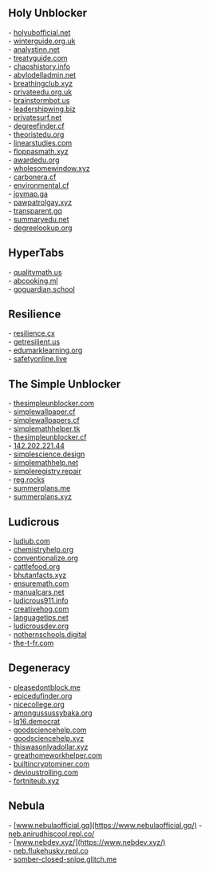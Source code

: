 Holy Unblocker
--------------

\- [holyubofficial.net](https://holyubofficial.net/)  
\- [winterguide.org.uk](https://winterguide.org.uk/)  
\- [analystinn.net](https://analystinn.net/)  
\- [treatyguide.com](https://treatyguide.com/)  
\- [chaoshistory.info](https://chaoshistory.info/)  
\- [abylodelladmin.net](https://abylodelladmin.net/)  
\- [breathingclub.xyz](https://breathingclub.xyz/)  
\- [privateedu.org.uk](https://privateedu.org.uk/)  
\- [brainstormbot.us](https://brainstormbot.us/)  
\- [leadershipwing.biz](https://leadershipwing.biz/)  
\- [privatesurf.net](https://privatesurf.neht/)  
\- [degreefinder.cf](https://degreefinder.cf/)  
\- [theoristedu.org](https://theoristedu.org/)  
\- [linearstudies.com](https://linearstudies.com/)  
\- [floppasmath.xyz](https://floppasmath.xyz/)  
\- [awardedu.org](https://awardedu.org/)  
\- [wholesomewindow.xyz](https://wholesomewindow.xyz/)  
\- [carbonera.cf](https://carbonera.cf/)  
\- [environmental.cf](https://environmental.cf/)  
\- [joymap.ga](https://joymap.ga/)  
\- [pawpatrolgay.xyz](https://pawpatrolgay.xyz/)  
\- [transparent.gq](https://transparent.gq/)  
\- [summaryedu.net](https://summaryedu.net/)  
\- [degreelookup.org](https://degreelookup.org/)  

HyperTabs
---------

\- [qualitymath.us](https://qualitymath.us/)  
\- [abcooking.ml](https://abcooking.ml/)  
\- [goguardian.school](https://goguardian.school)  

Resilience
----------

\- [resilience.cx](https://resilience.cx)  
\- [getresilient.us](https://getresilient.us)  
\- [edumarklearning.org](https://edumarklearning.org/)  
\- [safetyonline.live](https://safetyonline.live/)  

The Simple Unblocker
----------

\- [thesimpleunblocker.com](https://thesimpleunblocker.com/)  
\- [simplewallpaper.cf](https://simplewallpaper.cf/)  
\- [simplewallpapers.cf](https://simplewallpapers.cf/)  
\- [simplemathhelper.tk](https://simplemathhelper.tk/)  
\- [thesimpleunblocker.cf](https://thesimpleunblocker.cf/)  
\- [142.202.221.44](https://142.202.221.44/)  
\- [simplescience.design](https://simplescience.design/)  
\- [simplemathhelp.net](https://simplemathhelp.net/)  
\- [simpleregistry.repair](https://simpleregistry.repair/)  
\- [reg.rocks](https://reg.rocks/)  
\- [summerplans.me](https://summerplans.me/)  
\- [summerplans.xyz](https://summerplans.xyz/)  

Ludicrous
----------

\- [ludiub.com](https://ludiub.com/)  
\- [chemistryhelp.org](https://chemistryhelp.org/)   
\- [conventionalize.org](https://conventionalize.org/)  
\- [cattlefood.org](https://cattlefood.org/)  
\- [bhutanfacts.xyz](https://bhutanfacts.xyz/)  
\- [ensuremath.com](https://ensuremath.com)  
\- [manualcars.net](https://manualcars.net/)  
\- [ludicrous911.info](https://ludicrous911.info/)  
\- [creativehog.com](https://creativehog.com/)  
\- [languagetips.net](https://languagetips.net/)  
\- [ludicrousdev.org](https://ludicrousdev.org/)  
\- [nothernschools.digital](https://nothernschools.digital/)  
\- [the-t-fr.com](https://the-t-fr.com/)  

Degeneracy
----------

\- [pleasedontblock.me](https://pleasedontblock.me/)   
\- [epicedufinder.org](https://epicedufinder.org/)  
\- [nicecollege.org](https://nicecollege.org/)  
\- [amongussussybaka.org](https://amongussussybaka.org/)  
\- [lq16.democrat](https://lq16.democrat/)  
\- [goodsciencehelp.com](https://goodsciencehelp.com)  
\- [goodsciencehelp.xyz](https://goodsciencehelp.xyz)  
\- [thiswasonlyadollar.xyz](https://thiswasonlyadollar.xyz)  
\- [greathomeworkhelper.com](https://greathomeworkhelper.com)  
\- [builtincryptominer.com](https://builtincryptominer.com)  
\- [devioustrolling.com](https://devioustrolling.com)  
\- [fortniteub.xyz](https://fortniteub.xyz)  

Nebula
------

\- [www.nebulaofficial.gq](https://www.nebulaofficial.gq/)
\- [neb.anirudhiscool.repl.co/](https://neb.anirudhiscool.repl.co/)  
\- [www.nebdev.xyz/](https://www.nebdev.xyz/)  
\- [neb.flukehusky.repl.co](https://neb.flukehusky.repl.co/)  
\- [somber-closed-snipe.glitch.me](https://somber-closed-snipe.glitch.me/)  
